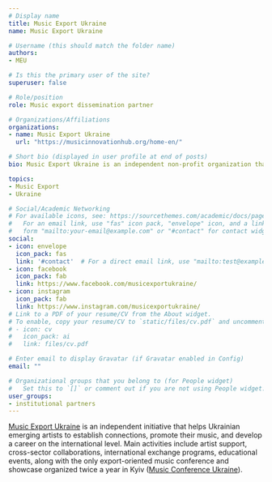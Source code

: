```yaml
---
# Display name
title: Music Export Ukraine
name: Music Export Ukraine

# Username (this should match the folder name)
authors:
- MEU

# Is this the primary user of the site?
superuser: false

# Role/position
role: Music export dissemination partner

# Organizations/Affiliations
organizations:
- name: Music Export Ukraine
  url: "https://musicinnovationhub.org/home-en/"

# Short bio (displayed in user profile at end of posts)
bio: Music Export Ukraine is an independent non-profit organization that helps Ukrainian emerging artists to establish connections, promote their music, and develop a career on the international level.

topics:
- Music Export
- Ukraine

# Social/Academic Networking
# For available icons, see: https://sourcethemes.com/academic/docs/page-builder/#icons
#   For an email link, use "fas" icon pack, "envelope" icon, and a link in the
#   form "mailto:your-email@example.com" or "#contact" for contact widget.
social:
- icon: envelope
  icon_pack: fas
  link: '#contact'  # For a direct email link, use "mailto:test@example.org".
- icon: facebook
  icon_pack: fab
  link: https://www.facebook.com/musicexportukraine/
- icon: instagram
  icon_pack: fab
  link: https://www.instagram.com/musicexportukraine/
# Link to a PDF of your resume/CV from the About widget.
# To enable, copy your resume/CV to `static/files/cv.pdf` and uncomment the lines below.
# - icon: cv
#   icon_pack: ai
#   link: files/cv.pdf

# Enter email to display Gravatar (if Gravatar enabled in Config)
email: ""

# Organizational groups that you belong to (for People widget)
#   Set this to `[]` or comment out if you are not using People widget.
user_groups:
- institutional partners
---
```


[Music Export Ukraine](https://www.musicexportukraine.com/) is an independent initiative that helps Ukrainian emerging artists to establish connections, promote their music, and develop a career on the international level. Main activities include artist support, cross-sector collaborations, international exchange programs, educational events, along with the only export-oriented music conference and showcase organized twice a year in Kyiv ([Music Conference Ukraine](https://www.musicexportukraine.com/about/previous-editions)).

